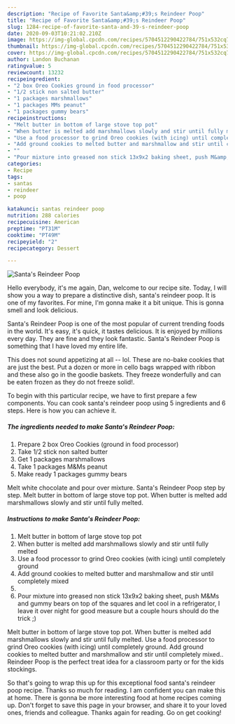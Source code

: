 ```yaml
---
description: "Recipe of Favorite Santa&amp;#39;s Reindeer Poop"
title: "Recipe of Favorite Santa&amp;#39;s Reindeer Poop"
slug: 1284-recipe-of-favorite-santa-and-39-s-reindeer-poop
date: 2020-09-03T10:21:02.210Z
image: https://img-global.cpcdn.com/recipes/5704512290422784/751x532cq70/santas-reindeer-poop-recipe-main-photo.jpg
thumbnail: https://img-global.cpcdn.com/recipes/5704512290422784/751x532cq70/santas-reindeer-poop-recipe-main-photo.jpg
cover: https://img-global.cpcdn.com/recipes/5704512290422784/751x532cq70/santas-reindeer-poop-recipe-main-photo.jpg
author: Landon Buchanan
ratingvalue: 5
reviewcount: 13232
recipeingredient:
- "2 box Oreo Cookies ground in food processor"
- "1/2 stick non salted butter"
- "1 packages marshmallows"
- "1 packages MMs peanut"
- "1 packages gummy bears"
recipeinstructions:
- "Melt butter in bottom of large stove top pot"
- "When butter is melted add marshmallows slowly and stir until fully melted"
- "Use a food processor to grind Oreo cookies (with icing) until completely ground"
- "Add ground cookies to melted butter and marshmallow and stir until completely mixed"
- ""
- "Pour mixture into greased non stick 13x9x2 baking sheet, push M&amp;Ms and gummy bears on top of the squares and let cool in a refrigerator, I leave it over night for good measure but a couple hours should do the trick ;)"
categories:
- Recipe
tags:
- santas
- reindeer
- poop

katakunci: santas reindeer poop 
nutrition: 288 calories
recipecuisine: American
preptime: "PT31M"
cooktime: "PT49M"
recipeyield: "2"
recipecategory: Dessert

---
```



![Santa&#39;s Reindeer Poop](https://img-global.cpcdn.com/recipes/5704512290422784/751x532cq70/santas-reindeer-poop-recipe-main-photo.jpg)

Hello everybody, it's me again, Dan, welcome to our recipe site. Today, I will show you a way to prepare a distinctive dish, santa&#39;s reindeer poop. It is one of my favorites. For mine, I'm gonna make it a bit unique. This is gonna smell and look delicious.

Santa&#39;s Reindeer Poop is one of the most popular of current trending foods in the world. It's easy, it's quick, it tastes delicious. It is enjoyed by millions every day. They are fine and they look fantastic. Santa&#39;s Reindeer Poop is something that I have loved my entire life.

This does not sound appetizing at all -- lol. These are no-bake cookies that are just the best. Put a dozen or more in cello bags wrapped with ribbon and these also go in the goodie baskets. They freeze wonderfully and can be eaten frozen as they do not freeze solid!.


To begin with this particular recipe, we have to first prepare a few components. You can cook santa&#39;s reindeer poop using 5 ingredients and 6 steps. Here is how you can achieve it.

<!--inarticleads1-->

##### The ingredients needed to make Santa&#39;s Reindeer Poop:

1. Prepare 2 box Oreo Cookies (ground in food processor)
1. Take 1/2 stick non salted butter
1. Get 1 packages marshmallows
1. Take 1 packages M&amp;Ms peanut
1. Make ready 1 packages gummy bears


Melt white chocolate and pour over mixture. Santa&#39;s Reindeer Poop step by step. Melt butter in bottom of large stove top pot. When butter is melted add marshmallows slowly and stir until fully melted. 

<!--inarticleads2-->

##### Instructions to make Santa&#39;s Reindeer Poop:

1. Melt butter in bottom of large stove top pot
1. When butter is melted add marshmallows slowly and stir until fully melted
1. Use a food processor to grind Oreo cookies (with icing) until completely ground
1. Add ground cookies to melted butter and marshmallow and stir until completely mixed
1. 
1. Pour mixture into greased non stick 13x9x2 baking sheet, push M&amp;Ms and gummy bears on top of the squares and let cool in a refrigerator, I leave it over night for good measure but a couple hours should do the trick ;)


Melt butter in bottom of large stove top pot. When butter is melted add marshmallows slowly and stir until fully melted. Use a food processor to grind Oreo cookies (with icing) until completely ground. Add ground cookies to melted butter and marshmallow and stir until completely mixed.. Reindeer Poop is the perfect treat idea for a classroom party or for the kids stockings. 

So that's going to wrap this up for this exceptional food santa&#39;s reindeer poop recipe. Thanks so much for reading. I am confident you can make this at home. There is gonna be more interesting food at home recipes coming up. Don't forget to save this page in your browser, and share it to your loved ones, friends and colleague. Thanks again for reading. Go on get cooking!
